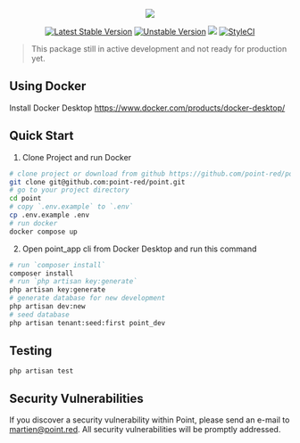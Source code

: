 <p align="center"><img src="https://point-red.github.io/point/_media/logo.svg"></p>

<p align="center">
<a href="https://packagist.org/packages/point-red/point"><img src="https://poser.pugx.org/point-red/point/v/stable.svg" alt="Latest Stable Version"></a>
<a href="https://packagist.org/packages/point-red/point"><img src="https://poser.pugx.org/point-red/point/v/unstable.svg" alt="Unstable Version"></a>
<a class="badge-align" href="https://www.codacy.com/app/martiendt/point?utm_source=github.com&amp;utm_medium=referral&amp;utm_content=point-red/point&amp;utm_campaign=Badge_Grade"><img src="https://api.codacy.com/project/badge/Grade/0beb7ac9c0f04d7484b7159e45ae3414"/></a>
<a href="https://styleci.io/repos/108611909"><img src="https://styleci.io/repos/108611909/shield?branch=master" alt="StyleCI"></a>
</p>

> This package still in active development and not ready for production yet.

## Using Docker

Install Docker Desktop https://www.docker.com/products/docker-desktop/
## Quick Start

1. Clone Project and run Docker
```bash
# clone project or download from github https://github.com/point-red/point/archive/refs/heads/alpha1.zip
git clone git@github.com:point-red/point.git
# go to your project directory
cd point
# copy `.env.example` to `.env`
cp .env.example .env
# run docker
docker compose up
```

2. Open point_app cli from Docker Desktop and run this command
```bash
# run `composer install`
composer install
# run `php artisan key:generate`
php artisan key:generate
# generate database for new development
php artisan dev:new
# seed database
php artisan tenant:seed:first point_dev
```

## Testing

```
php artisan test
```

## Security Vulnerabilities

If you discover a security vulnerability within Point, please send an e-mail to martien@point.red. All security vulnerabilities will be promptly addressed.
